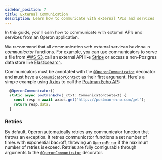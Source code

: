 ```yaml
---
sidebar_position: 7
title: External Communication
description: Learn how to communicate with external APIs and services
---
```


In this guide, you'll learn how to communicate with external APIs and services from an Operon application.

We recommend that all communication with external services be done in _communicator_ functions.
For example, you can  use communicators to serve a file from [AWS S3](https://aws.amazon.com/s3/), call an external API like [Stripe](https://stripe.com/) or access a non-Postgres data store like [Elasticsearch](https://www.elastic.co/elasticsearch/).

Communicators must be annotated with the [`@OperonCommunicator`](../api-reference/decorators#operoncommunicator) decorator and must have a [`CommunicatorContext`](..) as their first argument.  Here's a simple example using [Axios](https://axios-http.com/docs/intro) to call the [Postman Echo API](https://learning.postman.com/docs/developer/echo-api/):


```javascript
  @OperonCommunicator()
  static async postmanEcho(_ctxt: CommunicatorContext) {
    const resp = await axios.get("https://postman-echo.com/get");
    return resp.data;
  }
```

### Retries

By default, Operon automatically retries any communicator function that throws an exception.
It retries communicator functions a set number of times with exponential backoff, throwing an [`OperonError`](..) if the maximum number of retries is exceed.
Retries are fully configurable through arguments to the [`@OperonCommunicator`](../api-reference/decorators#operoncommunicator) decorator.
